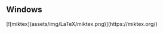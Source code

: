 
<section id="windows">
  <div class="grid-wrapper">
    <!-- <div class="logo"></div> -->
    <h1>Windows</h1>
    <div data-markdown class="content" style="margin: auto; width: 900px;">
        [![miktex](assets/img/LaTeX/miktex.png)](https://miktex.org/)
    </div>
  </div>
</section>
